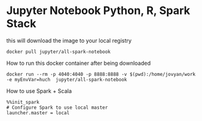 # Jupyter Notebook Python, R, Spark Stack

this will download the image to your local registry

```
docker pull jupyter/all-spark-notebook
```

How to run this docker container after being downloaded

```
docker run --rm -p 4040:4040 -p 8888:8888 -v $(pwd):/home/jovyan/work -e myEnvVar=huch  jupyter/all-spark-notebook
```

How to use Spark + Scala

```
%%init_spark
# Configure Spark to use local master
launcher.master = local
```